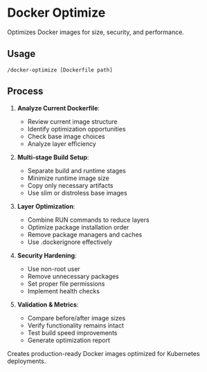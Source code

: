 # Docker Optimize

Optimizes Docker images for size, security, and performance.

## Usage
```
/docker-optimize [Dockerfile path]
```

## Process

1. **Analyze Current Dockerfile**:
   - Review current image structure
   - Identify optimization opportunities
   - Check base image choices
   - Analyze layer efficiency

2. **Multi-stage Build Setup**:
   - Separate build and runtime stages
   - Minimize runtime image size
   - Copy only necessary artifacts
   - Use slim or distroless base images

3. **Layer Optimization**:
   - Combine RUN commands to reduce layers
   - Optimize package installation order
   - Remove package managers and caches
   - Use .dockerignore effectively

4. **Security Hardening**:
   - Use non-root user
   - Remove unnecessary packages
   - Set proper file permissions
   - Implement health checks

5. **Validation & Metrics**:
   - Compare before/after image sizes
   - Verify functionality remains intact
   - Test build speed improvements
   - Generate optimization report

Creates production-ready Docker images optimized for Kubernetes deployments.
